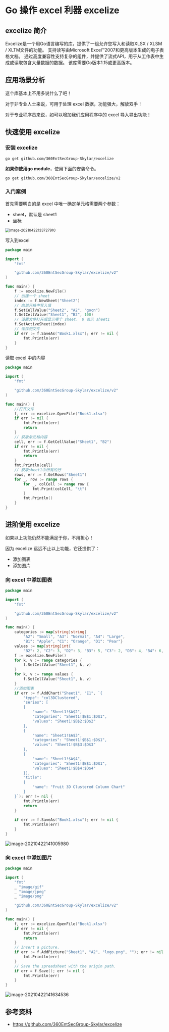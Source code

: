 # Go 操作 excel 利器 excelize

## excelize 简介

Excelize是一个用Go语言编写的库，提供了一组允许您写入和读取XLSX / XLSM / XLTM文件的功能。 支持读写由Microsoft Excel™2007和更高版本生成的电子表格文档。 通过高度兼容性支持复杂的组件，并提供了流式API，用于从工作表中生成或读取包含大量数据的数据。 该库需要Go版本1.15或更高版本。

## 应用场景分析

这个库基本上不用多说什么了吧！

对于非专业人士来说，可用于处理 excel 数据，功能强大，解放双手！

对于专业程序员来说，如可以增加我们应用程序中的 excel 导入导出功能！

## 快速使用 excelize

### 安装 excelize

```shell
go get github.com/360EntSecGroup-Skylar/excelize
```

**如果你使用go module**，使用下面的安装命令。

```shell
go get github.com/360EntSecGroup-Skylar/excelize/v2
```

### 入门案例

首先需要明白的是 excel 中唯一确定单元格需要两个参数：

* sheet，默认是 sheet1
* 坐标

<img src="http://picture.nj-jay.com/image-20210422133727910.png" alt="image-20210422133727910" style="zoom:80%;" />

写入到excel

```go
package main

import (
    "fmt"

    "github.com/360EntSecGroup-Skylar/excelize/v2"
)

func main() {
    f := excelize.NewFile()
    // 创建一个 sheet
    index := f.NewSheet("Sheet2")
    // 向单元格中写入值
    f.SetCellValue("Sheet2", "A2", "gocn")
    f.SetCellValue("Sheet1", "B2", 100)
    // 设置文件打开后显示哪个 sheet， 0 表示 sheet1
    f.SetActiveSheet(index)
    // 保存到文件
    if err := f.SaveAs("Book1.xlsx"); err != nil {
        fmt.Println(err)
    }
}
```

读取 excel 中的内容

```go
package main

import (
	"fmt"

	"github.com/360EntSecGroup-Skylar/excelize/v2"
)

func main() {
	//打开文件
	f, err := excelize.OpenFile("Book1.xlsx")
	if err != nil {
		fmt.Println(err)
		return
	}
	// 获取单元格内容
	cell, err := f.GetCellValue("Sheet1", "B2")
	if err != nil {
		fmt.Println(err)
		return
	}
	fmt.Println(cell)
	// 获取sheet1中所有的行
	rows, err := f.GetRows("Sheet1")
	for _, row := range rows {
		for _, colCell := range row {
			fmt.Print(colCell, "\t")
		}
		fmt.Println()
	}
}
```

## 进阶使用 excelize

如果以上功能仍然不能满足于你，不用担心！

因为 excelize 远远不止以上功能，它还提供了：

* 添加图表
* 添加图片

### 向 excel 中添加图表

```go
package main

import (
    "fmt"

    "github.com/360EntSecGroup-Skylar/excelize/v2"
)

func main() {
    categories := map[string]string{
        "A2": "Small", "A3": "Normal", "A4": "Large",
        "B1": "Apple", "C1": "Orange", "D1": "Pear"}
    values := map[string]int{
        "B2": 2, "C2": 3, "D2": 3, "B3": 5, "C3": 2, "D3": 4, "B4": 6, "C4": 7, "D4": 8}
    f := excelize.NewFile()
    for k, v := range categories {
        f.SetCellValue("Sheet1", k, v)
    }
    for k, v := range values {
        f.SetCellValue("Sheet1", k, v)
    }
    //添加图表
    if err := f.AddChart("Sheet1", "E1", `{
        "type": "col3DClustered",
        "series": [
        {
            "name": "Sheet1!$A$2",
            "categories": "Sheet1!$B$1:$D$1",
            "values": "Sheet1!$B$2:$D$2"
        },
        {
            "name": "Sheet1!$A$3",
            "categories": "Sheet1!$B$1:$D$1",
            "values": "Sheet1!$B$3:$D$3"
        },
        {
            "name": "Sheet1!$A$4",
            "categories": "Sheet1!$B$1:$D$1",
            "values": "Sheet1!$B$4:$D$4"
        }],
        "title":
        {
            "name": "Fruit 3D Clustered Column Chart"
        }
    }`); err != nil {
        fmt.Println(err)
        return
    }
    
    if err := f.SaveAs("Book1.xlsx"); err != nil {
        fmt.Println(err)
    }
}
```

![image-20210422141005980](http://picture.nj-jay.com/image-20210422141005980.png)

### 向 excel 中添加图片

```go
package main

import (
	"fmt"
	_ "image/gif"
	_ "image/jpeg"
	_ "image/png"

	"github.com/360EntSecGroup-Skylar/excelize/v2"
)

func main() {
	f, err := excelize.OpenFile("Book1.xlsx")
	if err != nil {
		fmt.Println(err)
		return
	}
	// Insert a picture.
	if err := f.AddPicture("Sheet1", "A2", "logo.png", ""); err != nil {
		fmt.Println(err)
	}
	// Save the spreadsheet with the origin path.
	if err = f.Save(); err != nil {
		fmt.Println(err)
	}
}
```

![image-20210422141634536](http://resource.gocloudcoder.com/image-20210422141634536.png)

## 参考资料

* https://github.com/360EntSecGroup-Skylar/excelize